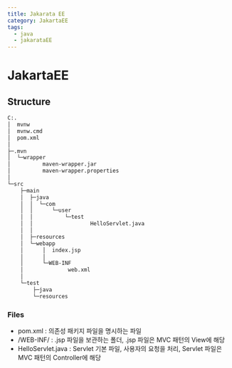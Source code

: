 ```yaml
---
title: Jakarata EE
category: JakartaEE
tags:
  - java
  - jakarataEE
---
```


# JakartaEE

## Structure

```bash
C:.
│  mvnw
│  mvnw.cmd
│  pom.xml
│
├─.mvn
│  └─wrapper
│          maven-wrapper.jar
│          maven-wrapper.properties
│
└─src
    ├─main
    │  ├─java
    │  │  └─com
    │  │      └─user
    │  │          └─test
    │  │                  HelloServlet.java
    │  │
    │  ├─resources
    │  └─webapp
    │      │  index.jsp
    │      │
    │      └─WEB-INF
    │              web.xml
    │
    └─test
        ├─java
        └─resources
```

### Files

- pom.xml : 의존성 패키지 파일을 명시하는 파일
- /WEB-INF/ : .jsp 파일을 보관하는 폴더, .jsp 파일은 MVC 패턴의 View에 해당
- HelloServlet.java : Servlet 기본 파일, 사용자의 요청을 처리, Servlet 파일은 MVC 패턴의 Controller에 해당
